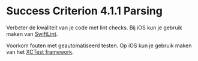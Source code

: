 # Success Criterion 4.1.1 Parsing

Verbeter de kwaliteit van je code met lint checks. Bij iOS kun je gebruik maken van [SwiftLint](https://github.com/realm/SwiftLint).

Voorkom fouten met geautomatiseerd testen. Op iOS kun je gebruik maken van het [XCTest framework](https://www.hackingwithswift.com/articles/148/xcode-ui-testing-cheat-sheet).
